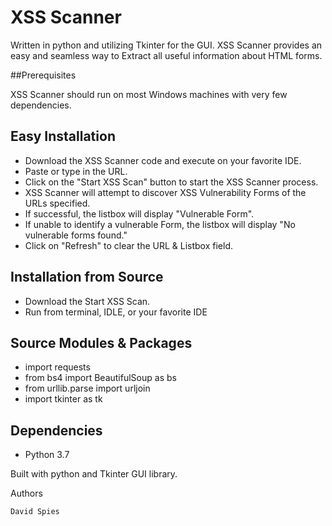 # XSS Scanner

Written in python and utilizing Tkinter for the GUI. 
XSS Scanner provides an easy and seamless way to Extract all useful information about HTML forms. 

##Prerequisites

XSS Scanner should run on most Windows machines with very few dependencies. 

## Easy Installation

* Download the XSS Scanner code and execute on your favorite IDE.
* Paste or type in the URL.
* Click on the "Start XSS Scan" button to start the XSS Scanner process.
* XSS Scanner will attempt to discover XSS Vulnerability Forms of the URLs specified.
* If successful, the listbox will display "Vulnerable Form".
* If unable to identify a vulnerable Form, the listbox will display "No vulnerable forms found."
* Click on "Refresh" to clear the URL & Listbox field.

## Installation from Source

* Download the Start XSS Scan.
* Run from terminal, IDLE, or your favorite IDE

## Source Modules & Packages

* import requests
* from bs4 import BeautifulSoup as bs
* from urllib.parse import urljoin
* import tkinter as tk

## Dependencies

* Python 3.7

Built with python and Tkinter GUI library.


Authors

    David Spies
